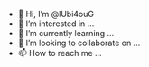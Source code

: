 - 👋 Hi, I’m @lUbi4ouG
- 👀 I’m interested in ...
- 🌱 I’m currently learning ...
- 💞️ I’m looking to collaborate on ...
- 📫 How to reach me ...

<!---
lUbi4ouG/lUbi4ouG is a ✨ special ✨ repository because its `README.md` (this file) appears on your GitHub profile.
You can click the Preview link to take a look at your changes.
--->
